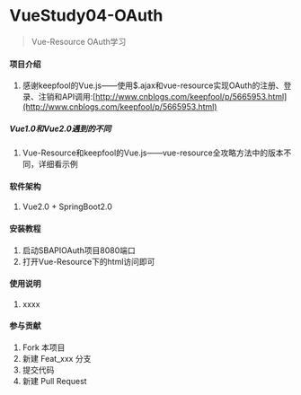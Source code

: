 # VueStudy04-OAuth

> Vue-Resource OAuth学习

#### 项目介绍

1. 感谢keepfool的Vue.js——使用$.ajax和vue-resource实现OAuth的注册、登录、注销和API调用:[http://www.cnblogs.com/keepfool/p/5665953.html](http://www.cnblogs.com/keepfool/p/5665953.html)

##### Vue1.0和Vue2.0遇到的不同

1. Vue-Resource和keepfool的Vue.js——vue-resource全攻略方法中的版本不同，详细看示例

#### 软件架构

1. Vue2.0 + SpringBoot2.0

#### 安装教程

1. 启动SBAPIOAuth项目8080端口
2. 打开Vue-Resource下的html访问即可

#### 使用说明

1. xxxx

#### 参与贡献

1. Fork 本项目
2. 新建 Feat_xxx 分支
3. 提交代码
4. 新建 Pull Request
